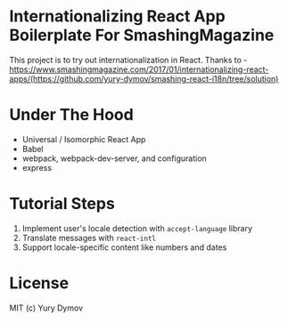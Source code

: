 # Internationalizing React App Boilerplate For SmashingMagazine
This project is to try out internationalization in React.
Thanks to - https://www.smashingmagazine.com/2017/01/internationalizing-react-apps/(https://github.com/yury-dymov/smashing-react-i18n/tree/solution)

# Under The Hood

* Universal / Isomorphic React App
* Babel
* webpack, webpack-dev-server, and configuration
* express

# Tutorial Steps

1. Implement user's locale detection with `accept-language` library
2. Translate messages with `react-intl`
3. Support locale-specific content like numbers and dates

# License
MIT (c) Yury Dymov
